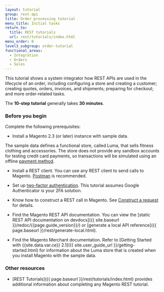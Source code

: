 ```yaml
---
layout: tutorial
group: rest-api
title: Order processing tutorial
menu_title: Initial tasks
return_to:
  title: REST tutorials
  url: rest/tutorials/index.html
menu_order: 0
level3_subgroup: order-tutorial
functional_areas:
  - Integration
  - Orders
  - Sales
---
```


This tutorial shows a system integrator how REST APIs are used in the lifecycle of an order, including configuring a store and creating a customer; creating quotes, orders, invoices, and shipments; preparing for checkout; and more order-related tasks.

The **10-step tutorial** generally takes **30 minutes**.

### Before you begin

Complete the following prerequisites:

*  Install a Magento 2.3 (or later) instance with sample data.

  The sample data defines a functional store, called Luma, that sells fitness clothing and accessories. The store does not provide any sandbox accounts for testing credit card payments, so transactions will be simulated using an offline [payment method](https://glossary.magento.com/payment-method).

*  Install a REST client. You can use any REST client to send calls to Magento. [Postman](https://www.getpostman.com/) is recommended.

*  Set up [two-factor authentication]({{page.baseurl}}/security/two-factor-authentication.html). This tutorial assumes Google Authenticator is your 2FA solution.

*  Know how to construct a REST call in Magento. See [Construct a request](https://developer.adobe.com/commerce/webapi/get-started/gs-web-api-request.html) for details.

*  Find the Magento REST API documentation. You can view the [static REST API documentation on devdocs]({{ site.baseurl }}/redoc/{{page.guide_version}}/) or [generate a local API reference]({{ page.baseurl }}/rest/generate-local.html).

*  Find the Magento Merchant documentation. Refer to [Getting Started with {{site.data.var.ce}} 2.1]({{ site.user_guide_url }}/getting-started.html) for information about the Luma store that is created when you install Magento with the sample data.

### Other resources

*  [REST Tutorials]({{ page.baseurl }}/rest/tutorials/index.html) provides additional information about completing any Magento REST tutorial.
